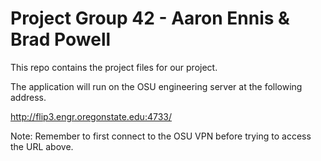 # Project Group 42 - Aaron Ennis & Brad Powell
This repo contains the project files for our project.

The application will run on the OSU engineering server at the following address.

<a href="http://flip3.engr.oregonstate.edu:4733/" target="_blank">http://flip3.engr.oregonstate.edu:4733/</a>

Note: Remember to first connect to the OSU VPN before trying to access the URL above.
